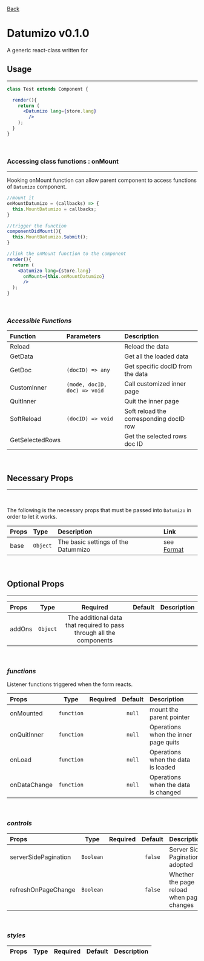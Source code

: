 [Back](../README.md)

# **Datumizo v0.1.0**
A generic react-class written for 
<br/>

## **Usage**
---

```jsx
class Test extends Component {

  render(){
    return (
      <Datumizo lang={store.lang}
        />
    );
  }
}
```
<br/>

### **Accessing class functions : onMount**
---
Hooking onMount function can allow parent component to access functions of `Datumizo` component.
``` jsx
//mount it
onMountDatumizo = (callbacks) => {
  this.MountDatumizo = callbacks;
}

//trigger the function
componentDidMount(){
  this.MountDatumizo.Submit();
}

//link the onMount function to the component
render(){
  return (
    <Datumizo lang={store.lang}
      onMount={this.onMountDatumizo}
      />
  );
}
```
<br/>

### *Accessible Functions*
| Function | Parameters | Description |
| :--- | :--- | :--- |
| Reload || Reload the data |
| GetData || Get all the loaded data |
| GetDoc | `(docID) => any`| Get specific docID from the data |
| CustomInner | `(mode, docID, doc) => void` | Call customized inner page |
| QuitInner || Quit the inner page |
| SoftReload | `(docID) => void`| Soft reload the corresponding docID row |
| GetSelectedRows || Get the selected rows doc ID |
<br/>

## **Necessary Props**
---
<br/>

The following is the necessary props that must be passed into `Datumizo` in order to let it works. 

| Props  | Type   | Description | Link |
| :---   | :---- | :---       | :--- |
| base | `Object` | The basic settings of the Datummizo | see [Format](./__docs/base.md) |
<br/>

## **Optional Props**
---
| Props | Type | Required | Default | Description |
| :---|:---:|:---:|:---:|:---|
| addOns | `Object` | The additional data that required to pass through all the components ||
<br/>

### ***functions***
Listener functions triggered when the form reacts.

| Props | Type | Required | Default | Description |
| :---|:---:|:---:|:---:|:---|
| onMounted | `function` || `null` | mount the parent pointer |
| onQuitInner | `function` || `null` | Operations when the inner page quits |
| onLoad | `function` || `null` | Operations when the data is loaded |
| onDataChange | `function` || `null` | Operations when the data is changed |
<br/>

### ***controls***

| Props | Type | Required | Default | Description |
| :---|:---:|:---:|:---:|:---|
| serverSidePagination | `Boolean` || `false` | Server Side Pagination adopted |
| refreshOnPageChange | `Boolean` || `false` | Whether the page reload when page changes |
<br/>

### ***styles***
| Props | Type | Required | Default | Description |
| :---|:---:|:---:|:---:|:---|